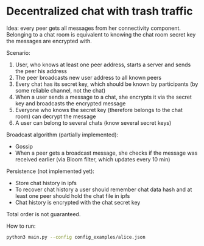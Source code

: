 # Decentralized chat with trash traffic

Idea: every peer gets all messages from her connectivity component.
Belonging to a chat room is equivalent to knowing the chat room secret key the messages are encrypted with.

Scenario: 
1. User, who knows at least one peer address, starts a server and sends the peer his address
2. The peer broadcasts new user address to all known peers
3. Every chat has its secret key, which should be known by participants (by some reliable channel, not the chat)
4. When a user sends a message to a chat, she encrypts it via the secret key and broadcasts the encrypted message
5. Everyone who knows the secret key (therefore belongs to the chat room) can decrypt the message
6. A user can belong to several chats (know several secret keys)

Broadcast algorithm (partially implemented):
- Gossip
- When a peer gets a broadcast message, she checks if the message was received earlier
   (via Bloom filter, which updates every 10 min)

Persistence (not implemented yet):
- Store chat history in ipfs
- To recover chat history a user should remember chat data hash and at least one peer should hold the chat file in ipfs
- Chat history is encrypted with the chat secret key

Total order is not guaranteed.

How to run:
```bash
python3 main.py --config config_examples/alice.json
```